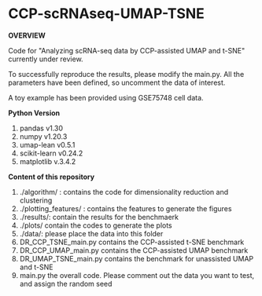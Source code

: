 # CCP-scRNAseq-UMAP-TSNE

**OVERVIEW**

Code for "Analyzing scRNA-seq data by CCP-assisted UMAP and t-SNE" currently under review.

To successfully reproduce the results, please modify the main.py. All the parameters have been defined, so uncomment the data of interest.

A toy example has been provided using GSE75748 cell data.

**Python Version**
1) pandas v1.30
2) numpy v1.20.3
3) umap-lean v0.5.1
4) scikit-learn v0.24.2
5) matplotlib v.3.4.2

**Content of this repository**
1) ./algorithm/ : contains the code for dimensionality reduction and clustering
2) ./plotting_features/ : contains the features to generate the figures
3) ./results/: contain the results for the benchmaerk
4) ./plots/ contain the codes to generate the plots
5) ./data/: please place the data into this folder
6) DR_CCP_TSNE_main.py contains the CCP-assisted t-SNE benchmark
7) DR_CCP_UMAP_main.py contains the CCP-assisted UMAP benchmark
8) DR_UMAP_TSNE_main.py contains the benchmark for unassisted UMAP and t-SNE
9) main.py the overall code. Please comment out the data you want to test, and assign the random seed

